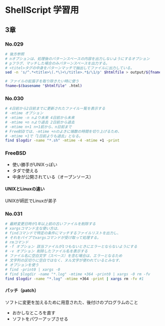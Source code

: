 # ShellScript 学習用

## 3章
### No.029
```bash
# 後方参照
# nオプションは、処理後のパターンスペースの内容を出力しないようにするオプション
# pフラグ、マッチした場合のみパターンスペースを出力する。
# <titel>タグの中身をパターンマッチで抽出してファイルに出力している。
sed -n 's/^.*<title>\(.*\)<\/title>.*$/\1/p' $htmlfile > output/${fname}.txt
```
```bash
# ファイルの拡張子を取り除きたい時に使う
fname=$(basename "$htmlfile" .html)
```
### No.030
```bash
# 4日前から2日前までに更新されたファイル一覧を表示する
# -mtime オプション
# -mtime -n nより未来 4日前から未来
# -mtime +n nより過去 2日前から過去
# -mtime n+1 n+1前から、n日前まで
# FreeBSDでは、-mtime +nのよきに端数の時間を切り上げるため、
# -mtime +1で「1日前よりも過去」となる。
find $logdir -name "*.sh" -mtime -4 -mtime +1 -print
```
### FreeBSD
* 使い勝手がUNIXっぽい
* タダで使える
* 中身が公開されている（オープンソース）
#### UNIXとLinuxの違い
UNIXが師匠でLinuxが弟子

### No.031
```bash
# 最終変更日時が1年以上前の古いファイルを削除する
# xargsコマンド主な使い方は、
# findコマンドで特定の条件にマッチするファイルリストを出力し、
# それをパイプでxargsコマンドが受け取って処理する。
# rmコマンド
# -f オプション 該当ファイルが1つもないときにエラーとならないようにする
# -v オプション 削除したファイル名を表示する
# ファイル名に空白文字（スペース）を含む場合は、エラーとなるため
# 文字列の区切りに空白ではなく、ヌル文字が使われているとみなす、
# オプションを使う
# find -print0 | xargs -0
# find $logdir -name "*.log" -mtime +364 -print0 | xargs -0 rm -fv
find $logdir -name "*.log" -mtime +364 -print | xargs rm -fv #1
```
#### パッチ（patch）
ソフトに変更を加えるために用意された、後付けのプログラムのこと
* おかしなところを直す
* ソフトをパワーアップさせる